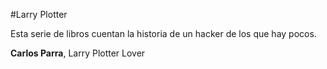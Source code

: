 #Larry Plotter

Esta serie de libros cuentan la historia de un hacker de los que hay pocos.

**Carlos Parra**, Larry Plotter Lover
